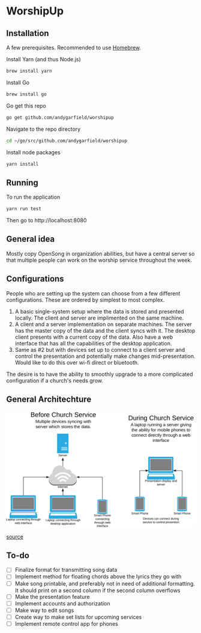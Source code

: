 # WorshipUp

## Installation
A few prerequisites. Recommended to use [Homebrew](https://brew.sh/).

Install Yarn (and thus Node.js)
```bash
brew install yarn
```

Install Go
```bash
brew install go
```

Go get this repo
```bash
go get github.com/andygarfield/worshipup
```

Navigate to the repo directory
```bash
cd ~/go/src/github.com/andygarfield/worshipup
```

Install node packages
```bash
yarn install
```

## Running
To run the application
```bash
yarn run test
```

Then go to http://localhost:8080

## General idea
Mostly copy OpenSong in organization abilities, but have a central server so that multiple people can work on the worship service throughout the week.

## Configurations
People who are setting up the system can choose from a few different configurations. These are ordered by simplest to most complex.

1. A basic single-system setup where the data is stored and presented locally. The client and server are implimented on the same machine.
2. A client and a server implementation on separate machines. The server has the master copy of the data and the client syncs with it. The desktop client presents with a current copy of the data. Also have a web interface that has all the capabilities of the desktop application.
3. Same as #2 but with devices set up to connect to a client server and control the presentation and potentially make changes mid-presentation. Would like to do this over wi-fi direct or bluetooth.

The desire is to have the ability to smoothly upgrade to a more complicated configuration if a church's needs grow.

## General Architechture
![Architecture Chart](./architecture.svg)

[source](https://www.lucidchart.com/invitations/accept/c311a15e-7224-4a86-ba2f-b82a73967ef2)

## To-do
- [ ] Finalize format for transmitting song data
- [ ] Implement method for floating chords above the lyrics they go with
- [ ] Make song printable, and preferably not in need of additional formatting. It should print on a second column if the second column overflows
- [ ] Make the presentation feature
- [ ] Implement accounts and authorization
- [ ] Make way to edit songs
- [ ] Create way to make set lists for upcoming services
- [ ] Implement remote control app for phones
